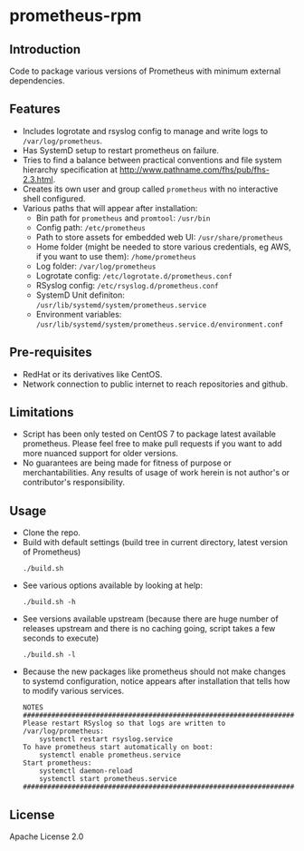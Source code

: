 # prometheus-rpm

## Introduction

Code to package various versions of Prometheus with minimum external dependencies.

## Features

* Includes logrotate and rsyslog config to manage and write logs to `/var/log/prometheus`.
* Has SystemD setup to restart prometheus on failure.
* Tries to find a balance between practical conventions and file system hierarchy specification at http://www.pathname.com/fhs/pub/fhs-2.3.html.
* Creates its own user and group called `prometheus` with no interactive shell configured.
* Various paths that will appear after installation:
    * Bin path for `prometheus` and `promtool`: `/usr/bin`
    * Config path: `/etc/prometheus`
    * Path to store assets for embedded web UI: `/usr/share/prometheus`
    * Home folder (might be needed to store various credentials, eg AWS, if you want to use them): `/home/prometheus`
    * Log folder: `/var/log/prometheus`
    * Logrotate config: `/etc/logrotate.d/prometheus.conf`
    * RSyslog config: `/etc/rsyslog.d/prometheus.conf`
    * SystemD Unit definiton: `/usr/lib/systemd/system/prometheus.service`
    * Environment variables: `/usr/lib/systemd/system/prometheus.service.d/environment.conf`

## Pre-requisites

* RedHat or its derivatives like CentOS.
* Network connection to public internet to reach repositories and github.

## Limitations

* Script has been only tested on CentOS 7 to package latest available prometheus. Please feel free to make pull requests if you want to add more nuanced support for older versions.
* No guarantees are being made for fitness of purpose or merchantabilities. Any results of usage of work herein is not author's or contributor's responsibility.

## Usage

* Clone the repo.
* Build with default settings (build tree in current directory, latest version of Prometheus)
    ```
    ./build.sh
    ```
* See various options available by looking at help:
    ```
    ./build.sh -h
    ```
* See versions available upstream (because there are huge number of releases upstream and there is no caching going, script takes a few seconds to execute)
    ```
    ./build.sh -l
    ```
* Because the new packages like prometheus should not make changes to systemd configuration, notice appears after installation that tells how to modify various services.
    ```
    NOTES ############################################################################
    Please restart RSyslog so that logs are written to /var/log/prometheus:
        systemctl restart rsyslog.service
    To have prometheus start automatically on boot:
        systemctl enable prometheus.service
    Start prometheus:
        systemctl daemon-reload
        systemctl start prometheus.service
    ##################################################################################
    ```

## License

Apache License 2.0